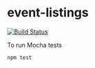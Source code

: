 # event-listings

[![Build Status](https://travis-ci.org/SkatemapApp/event-listings.svg?branch=master)](https://travis-ci.org/SkatemapApp/event-listings)

To run Mocha tests
```
npm test
```
